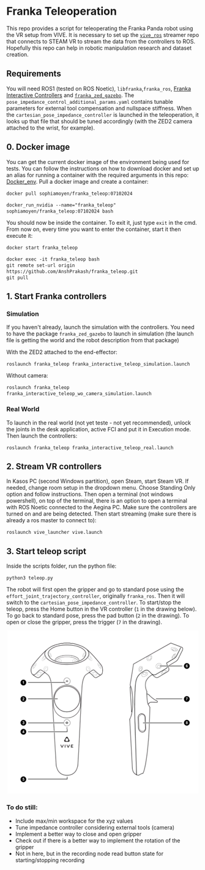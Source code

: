 # Franka Teleoperation

This repo provides a script for teleoperating the Franka Panda robot using the VR setup from VIVE. It is necessary to set up the [`vive_ros`](https://github.com/robosavvy/vive_ros) streamer repo that connects to STEAM VR to stream the data from the controllers to ROS. Hopefully this repo can help in robotic manipulation research and dataset creation.

## Requirements
You will need ROS1 (tested on ROS Noetic), `libfranka`,`franka_ros`, [Franka Interactive Controllers](https://github.com/sophiamoyen/franka_interactive_controllers) and [`franka_zed_gazebo`](https://github.com/pearl-robot-lab/franka_zed_gazebo). The `pose_impedance_control_additional_params.yaml` contains tunable parameters for external tool compensation and nullspace stiffness. When the `cartesian_pose_impedance_controller` is launched in the teleoperation, it looks up that file that should be tuned accordingly (with the ZED2 camera attached to the wrist, for example).


## 0. Docker image
You can get the current docker image of the environment being used for tests. You can follow the instructions on how to download docker and set up an alias for running a container with the required arguments in this repo: [Docker_env](https://github.com/pearl-robot-lab/Docker_env). Pull a docker image and create a container:
```
docker pull sophiamoyen/franka_teleop:07102024
```
```
docker_run_nvidia --name="franka_teleop" sophiamoyen/franka_teleop:07102024 bash
```
You should now be inside the container. To exit it, just type `exit` in the cmd. From now on, every time you want to enter the container, start it then execute it:
```
docker start franka_teleop
```
```
docker exec -it franka_teleop bash
git remote set-url origin https://github.com/AnshPrakash/franka_teleop.git
git pull
```

## 1. Start Franka controllers
### Simulation
If you haven't already, launch the simulation with the controllers. You need to have the package `franka_zed_gazebo` to launch in simulation (the launch file is getting the world and the robot description from that package)

With the ZED2 attached to the end-effector:

```
roslaunch franka_teleop franka_interactive_teleop_simulation.launch
```

Without camera:
```
roslaunch franka_teleop franka_interactive_teleop_wo_camera_simulation.launch
```

### Real World

To launch in the real world (not yet teste - not yet recommended), unlock the joints in the desk application, active FCI and put it in Execution mode. Then launch the controllers:
```
roslaunch franka_teleop franka_interactive_teleop_real.launch
```

## 2. Stream VR controllers
In Kasos PC (second Windows partition), open Steam, start Steam VR. If needed, change room setup in the dropdown menu. Choose Standing Only option and follow instructions. Then open a terminal (not windows powershell), on top of the terminal, there is an option to open a terminal with ROS Noetic connected to the Aegina PC. Make sure the controllers are turned on and are being detected. Then start streaming (make sure there is already a ros master to connect to):

```
roslaunch vive_launcher vive.launch
```

## 3. Start teleop script
Inside the scripts folder, run the python file:
```
python3 teleop.py
```

The robot will first open the gripper and go to standard pose using the `effort_joint_trajectory_controller`, originally `franka_ros`. Then it will switch to the `cartesian_pose_impedance_controller`. To start/stop the teleop, press the Home button in the VR controller (`1` in the drawing below). To go back to standard pose, press the pad button (`2` in the drawing). To open or close the gripper, press the trigger (`7` in the drawing).

<p align="center">
  <img src="images/controller.png" width="500"/>
</p>

### To do still:
- Include max/min workspace for the xyz values
- Tune impedance controller considering external tools (camera)
- Implement a better way to close and open gripper
- Check out if there is a better way to implement the rotation of the gripper
- Not in here, but in the recording node read button state for starting/stopping recording